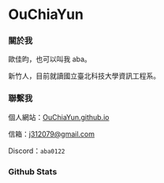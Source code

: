 # OuChiaYun

### 關於我

歐佳昀，也可以叫我 aba。

新竹人，目前就讀國立臺北科技大學資訊工程系。

### 聯繫我

個人網站：[OuChiaYun.github.io](https://OuChiaYun.github.io/)

信箱：[j312079@gmail.com](sigtunatw@gmail.com)

Discord：`aba0122`

### Github Stats

<!--
![](https://github-readme-stats.vercel.app/api?username=OuChiaYun&include_all_commits=true&rank_icon=github&show_icons=true) -->

<!-- tools:
https://github.com/anuraghazra/github-readme-stats?tab=readme-ov-file#showing-icons -->

